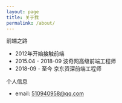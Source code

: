 ```yaml
---
layout: page
title: 关于我
permalink: /about/
---
```


前端之路

- 2012年开始接触前端
- 2015.04 - 2018-09    波奇网高级前端工程师
- 2018-09 - 至今 京东资深前端工程师

个人信息

- email: <510940958@qq.com>
